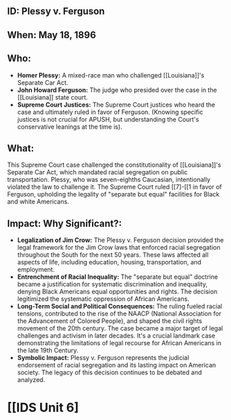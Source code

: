 ## ID: Plessy v. Ferguson

## When: May 18, 1896

## Who:
* **Homer Plessy:** A mixed-race man who challenged [[Louisiana]]'s Separate Car Act.
* **John Howard Ferguson:** The judge who presided over the case in the [[Louisiana]] state court.
* **Supreme Court Justices:**  The Supreme Court justices who heard the case and ultimately ruled in favor of Ferguson.  (Knowing specific justices is not crucial for APUSH, but understanding the Court's conservative leanings at the time is).

## What:
This Supreme Court case challenged the constitutionality of [[Louisiana]]'s Separate Car Act, which mandated racial segregation on public transportation.  Plessy, who was seven-eighths Caucasian, intentionally violated the law to challenge it. The Supreme Court ruled [[7]-[[1 in favor of Ferguson, upholding the legality of "separate but equal" facilities for Black and white Americans.

## Impact: Why Significant?:
* **Legalization of Jim Crow:** The Plessy v. Ferguson decision provided the legal framework for the Jim Crow laws that enforced racial segregation throughout the South for the next 50 years. These laws affected all aspects of life, including education, housing, transportation, and employment.
* **Entrenchment of Racial Inequality:** The "separate but equal" doctrine became a justification for systematic discrimination and inequality, denying Black Americans equal opportunities and rights.  The decision legitimized the systematic oppression of African Americans.
* **Long-Term Social and Political Consequences:** The ruling fueled racial tensions, contributed to the rise of the NAACP (National Association for the Advancement of Colored People), and shaped the civil rights movement of the 20th century. The case became a major target of legal challenges and activism in later decades.  It's a crucial landmark case demonstrating the limitations of legal recourse for African Americans in the late 19th Century.
* **Symbolic Impact:** Plessy v. Ferguson represents the judicial endorsement of racial segregation and its lasting impact on American society. The legacy of this decision continues to be debated and analyzed.

# [[IDS Unit 6]